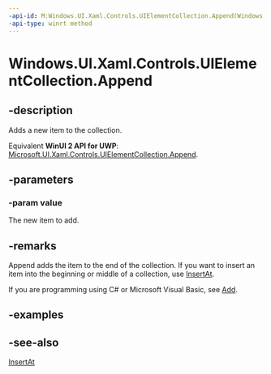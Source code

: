 ```yaml
---
-api-id: M:Windows.UI.Xaml.Controls.UIElementCollection.Append(Windows.UI.Xaml.UIElement)
-api-type: winrt method
---
```


<!-- Method syntax
public void Append(Windows.UI.Xaml.UIElement value)
-->

# Windows.UI.Xaml.Controls.UIElementCollection.Append

## -description
Adds a new item to the collection.

Equivalent **WinUI 2 API for UWP**: [Microsoft.UI.Xaml.Controls.UIElementCollection.Append](/windows/winui/api/microsoft.ui.xaml.controls.uielementcollection.append).

## -parameters
### -param value
The new item to add.

## -remarks
Append adds the item to the end of the collection. If you want to insert an item into the beginning or middle of a collection, use [InsertAt](uielementcollection_insertat_1232866588.md).

If you are programming using C# or Microsoft Visual Basic, see [Add](/dotnet/api/system.collections.generic.icollection-1.add?view=dotnet-uwp-10.0&preserve-view=true).

## -examples

## -see-also
[InsertAt](uielementcollection_insertat_1232866588.md)

